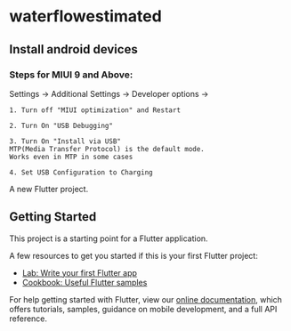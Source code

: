 # waterflowestimated

## Install android devices
### Steps for MIUI 9 and Above:

Settings -> Additional Settings -> Developer options ->

    1. Turn off "MIUI optimization" and Restart

    2. Turn On "USB Debugging"

    3. Turn On "Install via USB"
    MTP(Media Transfer Protocol) is the default mode.
    Works even in MTP in some cases

    4. Set USB Configuration to Charging

A new Flutter project.

## Getting Started

This project is a starting point for a Flutter application.

A few resources to get you started if this is your first Flutter project:

- [Lab: Write your first Flutter app](https://flutter.dev/docs/get-started/codelab)
- [Cookbook: Useful Flutter samples](https://flutter.dev/docs/cookbook)

For help getting started with Flutter, view our
[online documentation](https://flutter.dev/docs), which offers tutorials,
samples, guidance on mobile development, and a full API reference.
